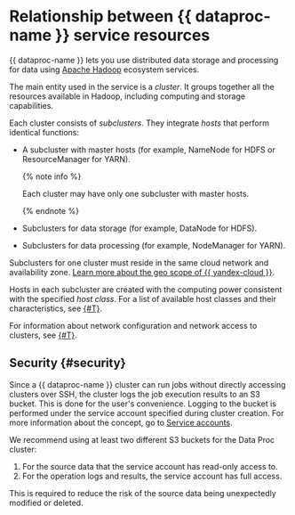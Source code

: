 # Relationship between {{ dataproc-name }} service resources

{{ dataproc-name }} lets you use distributed data storage and processing for data using [Apache Hadoop](http://hadoop.apache.org) ecosystem services.

The main entity used in the service is a _cluster_. It groups together all the resources available in Hadoop, including computing and storage capabilities.

Each cluster consists of _subclusters_. They integrate _hosts_ that perform identical functions:

* A subcluster with master hosts (for example, NameNode for HDFS or ResourceManager for YARN).

  {% note info %}

  Each cluster may have only one subcluster with master hosts.

  {% endnote %}

* Subclusters for data storage (for example, DataNode for HDFS).

* Subclusters for data processing (for example, NodeManager for YARN).

Subclusters for one cluster must reside in the same cloud network and availability zone. [Learn more about the geo scope of {{ yandex-cloud }}](../../overview/concepts/geo-scope.md).

Hosts in each subcluster are created with the computing power consistent with the specified _host class_. For a list of available host classes and their characteristics, see [{#T}](instance-types.md).

For information about network configuration and network access to clusters, see [{#T}](network.md).

## Security {#security}

Since a {{ dataproc-name }} cluster can run jobs without directly accessing clusters over SSH, the cluster logs the job execution results to an S3 bucket. This is done for the user's convenience. Logging to the bucket is performed under the service account specified during cluster creation. For more information about the concept, go to [Service accounts](../../iam/concepts/users/service-accounts.md).

We recommend using at least two different S3 buckets for the Data Proc cluster:

1. For the source data that the service account has read-only access to.
2. For the operation logs and results, the service account has full access.

This is required to reduce the risk of the source data being unexpectedly modified or deleted.

